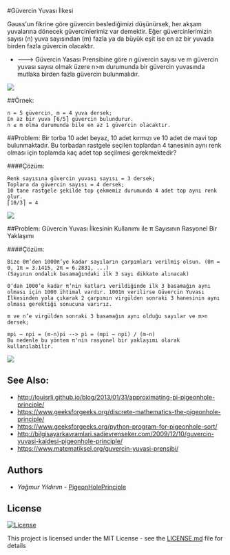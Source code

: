 #Güvercin Yuvası İlkesi

Gauss'un fikrine göre güvercin beslediğimizi düşünürsek, her akşam yuvalarına dönecek güvercinlerimiz var demektir. Eğer güvercinlerimizin sayısı (n) yuva sayısından (m) fazla ya da büyük eşit ise en az bir yuvada birden fazla güvercin olacaktır.

* ---> Güvercin Yasası Prensibine göre n güvercin sayısı ve m güvercin yuvası sayısı olmak üzere n>m durumunda bir güvercin yuvasında mutlaka birden fazla güvercin bulunmalıdır.

![](https://raw.githubusercontent.com/yildirimyy/pigeonhole-principle/master/screen/pigeon.jpg) 

##Örnek:

```
n = 5 güvercin, m = 4 yuva dersek;
En az bir yuva ⎡6/5⎤ güvercin bulundurur.
n ≤ m olma durumunda bile en az 1 güvercin olacaktır.

```

##Problem:
Bir torba 10 adet beyaz, 10 adet kırmızı ve 10 adet de mavi top bulunmaktadır. Bu torbadan rastgele seçilen toplardan 4 tanesinin aynı renk olması için toplamda kaç adet top seçilmesi gerekmektedir?

####Çözüm:
```
Renk sayısına güvercin yuvası sayısı = 3 dersek;
Toplara da güvercin sayısı = 4 dersek;
10 tane rastgele şekilde top çekmemiz durumunda 4 adet top aynı renk olur.
⎡10/3⎤ = 4
```

![](https://raw.githubusercontent.com/yildirimyy/pigeonhole-principle/master/screen/ball_screen.png) 

##Problem:
Güvercin Yuvası İlkesinin Kullanımı ile π Sayısının Rasyonel Bir Yaklaşımı

####Çözüm:
```
Bize 0π’den 1000π’ye kadar sayıların çarpımları verilmiş olsun. (0π = 0, 1π = 3.1415, 2π = 6.2831, ...) 
(Sayının ondalık basamağındaki ilk 3 sayı dikkate alınacak)

0’dan 1000’e kadar π’nin katları verildiğinde ilk 3 basamağın aynı olması için 1000 ihtimal vardır. 1001π verilirse Güvercin Yuvası İlkesinden yola çıkarak 2 çarpımın virgülden sonraki 3 hanesinin aynı olması gerektiği sonucuna varırız. 

m ve n’e virgülden sonraki 3 basamağın aynı olduğu sayılar ve m>n dersek;

mpi – npi = (m-n)pi --> pi = (mpi – npi) / (m-n)
Bu nedenle bu yöntem π'nin rasyonel bir yaklaşımı olarak kullanılabilir.
```

![](https://raw.githubusercontent.com/yildirimyy/pigeonhole-principle/master/screen/pi_screen.png) 


## See Also:
* http://louisrli.github.io/blog/2013/01/31/approximating-pi-pigeonhole-principle/
* https://www.geeksforgeeks.org/discrete-mathematics-the-pigeonhole-principle/
* https://www.geeksforgeeks.org/python-program-for-pigeonhole-sort/
* http://bilgisayarkavramlari.sadievrenseker.com/2009/12/10/guvercin-yuvasi-kaidesi-pigeonhole-principle/
* https://www.matematiksel.org/guvercin-yuvasi-prensibi/

## Authors

* *Yağmur Yıldırım* - [PigeonHolePrinciple](https://github.com/yildirimyy/pigeonhole-principle)


## License

[![License](http://img.shields.io/:license-mit-blue.svg?style=flat-square)](http://badges.mit-license.org)

This project is licensed under the MIT License - see the [LICENSE.md](LICENSE.md) file for details
